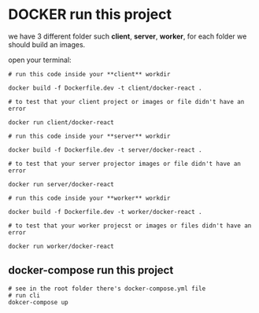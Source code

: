 # DOCKER run this project

we have 3 different folder such **client**, **server**, **worker**, for each
folder we should build an images.

open your terminal:
~~~
# run this code inside your **client** workdir

docker build -f Dockerfile.dev -t client/docker-react .

# to test that your client project or images or file didn't have an error

docker run client/docker-react

# run this code inside your **server** workdir

docker build -f Dockerfile.dev -t server/docker-react .

# to test that your server projector images or file didn't have an error

docker run server/docker-react

# run this code inside your **worker** workdir

docker build -f Dockerfile.dev -t worker/docker-react .

# to test that your worker projecst or images or files didn't have an error

docker run worker/docker-react
~~~

## docker-compose run this project
~~~
# see in the root folder there's docker-compose.yml file
# run cli
dokcer-compose up
~~~

